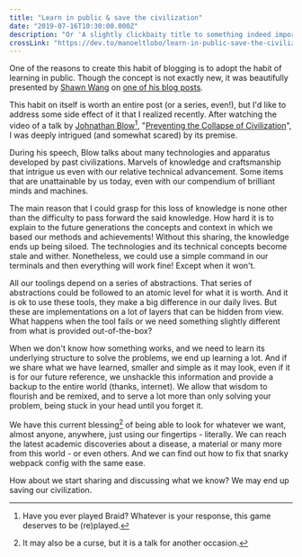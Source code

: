 ```yaml
---
title: "Learn in public & save the civilization"
date: "2019-07-16T10:30:00.000Z"
description: "Or 'A slightly clickbaity title to something indeed important'."
crossLink: "https://dev.to/manoeltlobo/learn-in-public-save-the-civilization-2j37"
---
```


One of the reasons to create this habit of blogging is to adopt the habit of learning in public. Though the concept is not exactly new, it was beautifully presented by [Shawn Wang](https://twitter.com/swyx) on [one of his blog posts](https://www.swyx.io/writing/learn-in-public/).

This habit on itself is worth an entire post (or a series, even!), but I'd like to address some side effect of it that I realized recently. After watching the video of a talk by [Johnathan Blow](https://twitter.com/Jonathan_Blow)[^1], "[Preventing the Collapse of Civilization](https://youtu.be/pW-SOdj4Kkk)", I was deeply intrigued (and somewhat scared) by its premise.

During his speech, Blow talks about many technologies and apparatus developed by past civilizations. Marvels of knowledge and craftsmanship that intrigue us even with our relative technical advancement. Some items that are unattainable by us today, even with our compendium of brilliant minds and machines.

The main reason that I could grasp for this loss of knowledge is none other than the difficulty to pass forward the said knowledge. How hard it is to explain to the future generations the concepts and context in which we based our methods and achievements! Without this sharing, the knowledge ends up being siloed. The technologies and its technical concepts become stale and wither. Nonetheless, we could use a simple command in our terminals and then everything will work fine! Except when it won't.

All our toolings depend on a series of abstractions. That series of abstractions could be followed to an atomic level for what it is worth. And it is ok to use these tools, they make a big difference in our daily lives. But these are implementations on a lot of layers that can be hidden from view. What happens when the tool fails or we need something slightly different from what is provided out-of-the-box?

When we don't know how something works, and we need to learn its underlying structure to solve the problems, we end up learning a lot. And if we share what we have learned, smaller and simple as it may look, even if it is for our future reference, we unshackle this information and provide a backup to the entire world (thanks, internet). We allow that wisdom to flourish and be remixed, and to serve a lot more than only solving your problem, being stuck in your head until you forget it.

We have this current blessing[^2] of being able to look for whatever we want, almost anyone, anywhere, just using our fingertips - literally. We can reach the latest academic discoveries about a disease, a material or many more from this world - or even others. And we can find out how to fix that snarky webpack config with the same ease.

How about we start sharing and discussing what we know? We may end up saving our civilization.

[^1]: Have you ever played Braid? Whatever is your response, this game deserves to be (re)played.
[^2]: It may also be a curse, but it is a talk for another occasion.
